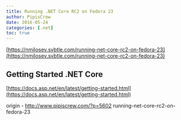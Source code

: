 ```yaml
---
title: Running .NET Core RC2 on Fedora 23
author: PipisCrew
date: 2016-05-24
categories: [.net]
toc: true
---
```


[https://nmilosev.svbtle.com/running-net-core-rc2-on-fedora-23](https://nmilosev.svbtle.com/running-net-core-rc2-on-fedora-23)

## Getting Started .NET Core

[https://docs.asp.net/en/latest/getting-started.html](https://docs.asp.net/en/latest/getting-started.html)

origin - http://www.pipiscrew.com/?p=5602 running-net-core-rc2-on-fedora-23